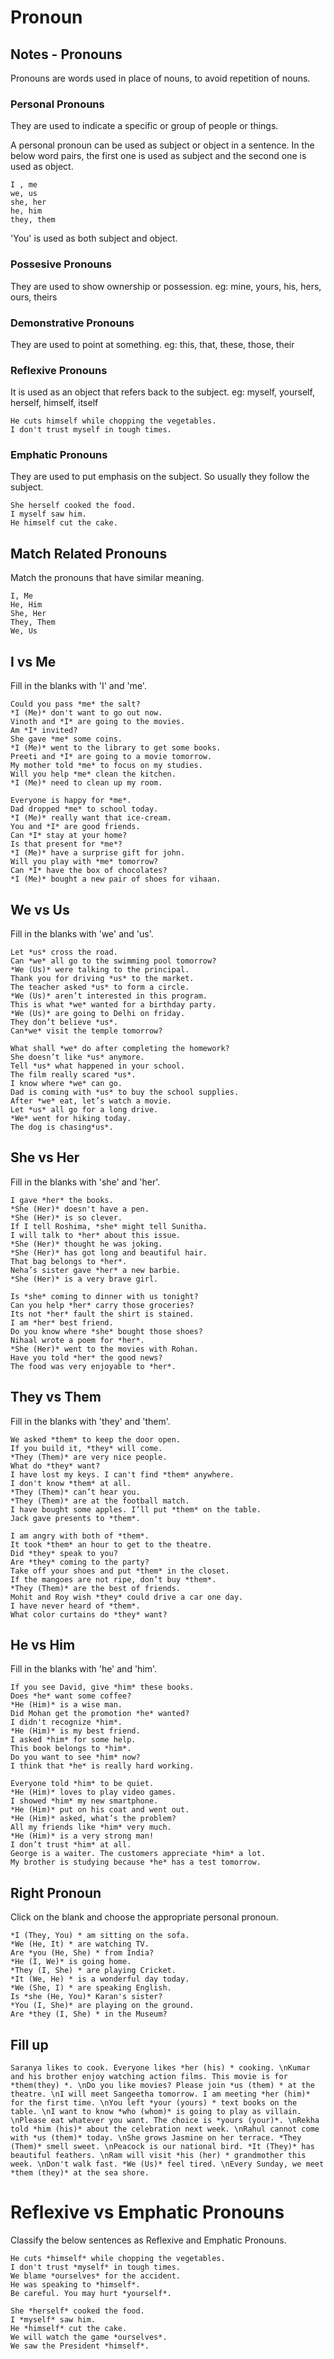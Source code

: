 # Pronoun

## Notes - Pronouns

Pronouns are words used in place of nouns, to avoid repetition of nouns.

### Personal Pronouns

They are used to indicate a specific or group of people or things.

A personal pronoun can be used as subject or object in a sentence. In the below
word pairs, the first one is used as subject and the second one is used as
object.

```
I , me
we, us
she, her
he, him
they, them
```

'You' is used as both subject and object.

### Possesive Pronouns

They are used to show ownership or possession. eg: mine, yours, his, hers, ours,
theirs

### Demonstrative Pronouns

They are used to point at something. eg: this, that, these, those, their

### Reflexive Pronouns

It is used as an object that refers back to the subject. eg: myself, yourself,
herself, himself, itself

```
He cuts himself while chopping the vegetables.
I don't trust myself in tough times.
```

### Emphatic Pronouns

They are used to put emphasis on the subject. So usually they follow the
subject.

```
She herself cooked the food.
I myself saw him.
He himself cut the cake.
```

## Match Related Pronouns

Match the pronouns that have similar meaning.

```
I, Me
He, Him
She, Her
They, Them
We, Us
```

## I vs Me

Fill in the blanks with 'I' and 'me'.

```
Could you pass *me* the salt?
*I (Me)* don't want to go out now.
Vinoth and *I* are going to the movies.
Am *I* invited?
She gave *me* some coins.
*I (Me)* went to the library to get some books.
Preeti and *I* are going to a movie tomorrow.
My mother told *me* to focus on my studies.
Will you help *me* clean the kitchen.
*I (Me)* need to clean up my room.
```

```
Everyone is happy for *me*.
Dad dropped *me* to school today.
*I (Me)* really want that ice-cream.
You and *I* are good friends.
Can *I* stay at your home? 
Is that present for *me*?
*I (Me)* have a surprise gift for john.
Will you play with *me* tomorrow?
Can *I* have the box of chocolates?
*I (Me)* bought a new pair of shoes for vihaan.
```

## We vs Us

Fill in the blanks with 'we' and 'us'.

```
Let *us* cross the road.
Can *we* all go to the swimming pool tomorrow?
*We (Us)* were talking to the principal.
Thank you for driving *us* to the market.
The teacher asked *us* to form a circle.
*We (Us)* aren’t interested in this program.
This is what *we* wanted for a birthday party.
*We (Us)* are going to Delhi on friday.
They don’t believe *us*. 
Can*we* visit the temple tomorrow?
```

```
What shall *we* do after completing the homework? 
She doesn’t like *us* anymore.
Tell *us* what happened in your school.
The film really scared *us*. 
I know where *we* can go. 
Dad is coming with *us* to buy the school supplies. 
After *we* eat, let’s watch a movie.
Let *us* all go for a long drive.
*We* went for hiking today.
The dog is chasing*us*.
```

## She vs Her

Fill in the blanks with 'she' and 'her'.

```
I gave *her* the books.
*She (Her)* doesn't have a pen.
*She (Her)* is so clever.
If I tell Roshima, *she* might tell Sunitha.
I will talk to *her* about this issue.
*She (Her)* thought he was joking.
*She (Her)* has got long and beautiful hair.
That bag belongs to *her*.
Neha’s sister gave *her* a new barbie.
*She (Her)* is a very brave girl.
```

```
Is *she* coming to dinner with us tonight?
Can you help *her* carry those groceries?
Its not *her* fault the shirt is stained.
I am *her* best friend.
Do you know where *she* bought those shoes?
Nihaal wrote a poem for *her*.
*She (Her)* went to the movies with Rohan.
Have you told *her* the good news?
The food was very enjoyable to *her*.
```

## They vs Them

Fill in the blanks with 'they' and 'them'.

```
We asked *them* to keep the door open.
If you build it, *they* will come.
*They (Them)* are very nice people.
What do *they* want?
I have lost my keys. I can't find *them* anywhere.
I don't know *them* at all. 
*They (Them)* can’t hear you.
*They (Them)* are at the football match.
I have bought some apples. I’ll put *them* on the table.
Jack gave presents to *them*.
```

```
I am angry with both of *them*.
It took *them* an hour to get to the theatre.
Did *they* speak to you?
Are *they* coming to the party?
Take off your shoes and put *them* in the closet.
If the mangoes are not ripe, don’t buy *them*.
*They (Them)* are the best of friends.
Mohit and Roy wish *they* could drive a car one day.
I have never heard of *them*.
What color curtains do *they* want?
```

## He vs Him

Fill in the blanks with 'he' and 'him'.

```
If you see David, give *him* these books.
Does *he* want some coffee?
*He (Him)* is a wise man.
Did Mohan get the promotion *he* wanted?
I didn't recognize *him*.
*He (Him)* is my best friend.
I asked *him* for some help. 
This book belongs to *him*.
Do you want to see *him* now?
I think that *he* is really hard working.
```

```
Everyone told *him* to be quiet. 
*He (Him)* loves to play video games.
I showed *him* my new smartphone.
*He (Him)* put on his coat and went out. 
*He (Him)* asked, what’s the problem?
All my friends like *him* very much.
*He (Him)* is a very strong man!
I don’t trust *him* at all. 
George is a waiter. The customers appreciate *him* a lot. 
My brother is studying because *he* has a test tomorrow.
```

## Right Pronoun

Click on the blank and choose the appropriate personal pronoun.

```
*I (They, You) * am sitting on the sofa. 
*We (He, It) * are watching TV.
Are *you (He, She) * from India?
*He (I, We)* is going home. 
*They (I, She) * are playing Cricket.
*It (We, He) * is a wonderful day today.
*We (She, I) * are speaking English. 
Is *she (He, You)* Karan's sister?
*You (I, She)* are playing on the ground.
Are *they (I, She) * in the Museum? 
```

## Fill up

```
Saranya likes to cook. Everyone likes *her (his) * cooking. \nKumar and his brother enjoy watching action films. This movie is for *them(they) *. \nDo you like movies? Please join *us (them) * at the theatre. \nI will meet Sangeetha tomorrow. I am meeting *her (him)* for the first time. \nYou left *your (yours) * text books on the table. \nI want to know *who (whom)* is going to play as villain. \nPlease eat whatever you want. The choice is *yours (your)*. \nRekha told *him (his)* about the celebration next week. \nRahul cannot come with *us (them)* today. \nShe grows Jasmine on her terrace. *They (Them)* smell sweet. \nPeacock is our national bird. *It (They)* has beautiful feathers. \nRam will visit *his (her) * grandmother this week. \nDon't walk fast. *We (Us)* feel tired. \nEvery Sunday, we meet *them (they)* at the sea shore.
```

# Reflexive vs Emphatic Pronouns

Classify the below sentences as Reflexive and Emphatic Pronouns.

```
He cuts *himself* while chopping the vegetables.
I don't trust *myself* in tough times.
We blame *ourselves* for the accident.
He was speaking to *himself*.
Be careful. You may hurt *yourself*.
```

```
She *herself* cooked the food.
I *myself* saw him.
He *himself* cut the cake.
We will watch the game *ourselves*.
We saw the President *himself*.
```
